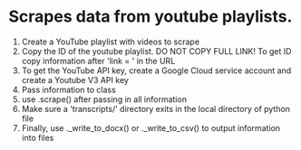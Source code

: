 <h1>Scrapes data from youtube playlists.</h1> 

1. Create a YouTube playlist with videos to scrape
2. Copy the ID of the youtube playlist. DO NOT COPY FULL LINK! To get ID copy information after 'link = ' in the URL
3. To get the YouTube API key, create a Google Cloud service account and create a Youtube V3 API key
4. Pass information to class
5. use .scrape() after passing in all information
6. Make sure a 'transcripts/' directory exits in the local directory of python file
7. Finally, use ._write_to_docx() or ._write_to_csv() to output information into files
